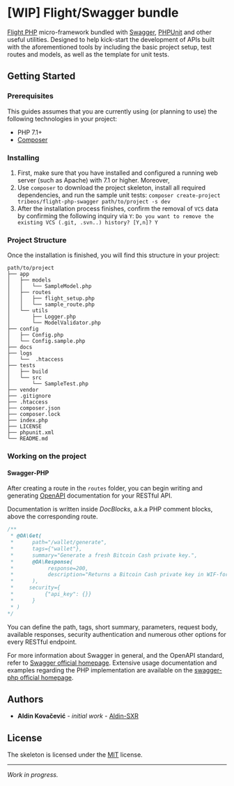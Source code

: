 # [WIP] Flight/Swagger bundle
[Flight PHP](http://flightphp.com/) micro-framework bundled with [Swagger](http://zircote.com/swagger-php/), [PHPUnit](https://phpunit.de/) and other useful utilities.
Designed to help kick-start the development of APIs built with the aforementioned tools by including the basic project setup, test routes and models, as well as the template for unit tests.

## Getting Started

### Prerequisites
This guides assumes that you are currently using (or planning to use) the following technologies in your project:
- PHP 7.1+
- [Composer](https://getcomposer.org/)

### Installing
1. First, make sure that you have installed and configured a running web server (such as Apache) with 7.1 or higher. Moreover, 
2. Use `composer` to download the project skeleton, install all required dependencies, and run the sample unit tests:
`composer create-project tribeos/flight-php-swagger path/to/project -s dev`
3. After the installation process finishes, confirm the removal of `VCS` data by confirming the following inquiry via `Y`:
`Do you want to remove the existing VCS (.git, .svn..) history? [Y,n]? Y`

### Project Structure
Once the installation is finished, you will find this structure in your project:

```
path/to/project
├── app 
│   ├── models
│   │   └── SampleModel.php
│   ├── routes
│   │   ├── flight_setup.php
│   │   └── sample_route.php
│   └── utils
│       ├── Logger.php
│       └── ModelValidator.php
├── config
│   ├── Config.php
│   └── Config.sample.php
├── docs
├── logs
│   └──  .htaccess
├── tests
│   ├── build
│   └── src
│       └── SampleTest.php
├── vendor
├── .gitignore
├── .htaccess
├── composer.json
├── composer.lock
├── index.php
├── LICENSE
├── phpunit.xml
└── README.md
```

### Working on the project

#### Swagger-PHP
After creating a route in the `routes` folder, you can begin writing and generating [OpenAPI](https://www.openapis.org) documentation for your RESTful API.

Documentation is written inside _DocBlocks_, a.k.a PHP comment blocks, above the corresponding route.  
```php
/** 
 * @OA\Get(
 *      path="/wallet/generate",
 *      tags={"wallet"},
 *      summary="Generate a fresh Bitcoin Cash private key.",
 *      @OA\Response(
 *           response=200,
 *           description="Returns a Bitcoin Cash private key in WIF-format"
 *      ),
 *     security={
 *          {"api_key": {}}
 *      }
 * )
*/
```
You can define the path, tags, short summary, parameters, request body, available responses, security authentication and numerous other options for every RESTful endpoint. 

For more information about Swagger in general, and the OpenAPI standard, refer to [Swagger official homepage](https://swagger.io/). 
Extensive usage documentation and examples regarding the PHP implementation are available on the [swagger-php official homepage](http://zircote.com/swagger-php/). 

## Authors
- __Aldin Kovačević__ - _initial work_ - [Aldin-SXR](https://github.com/Aldin-SXR)

## License
The skeleton is licensed under the [MIT](http://www.opensource.org/licenses/mit-license.php) license.

---
_Work in progress._ 